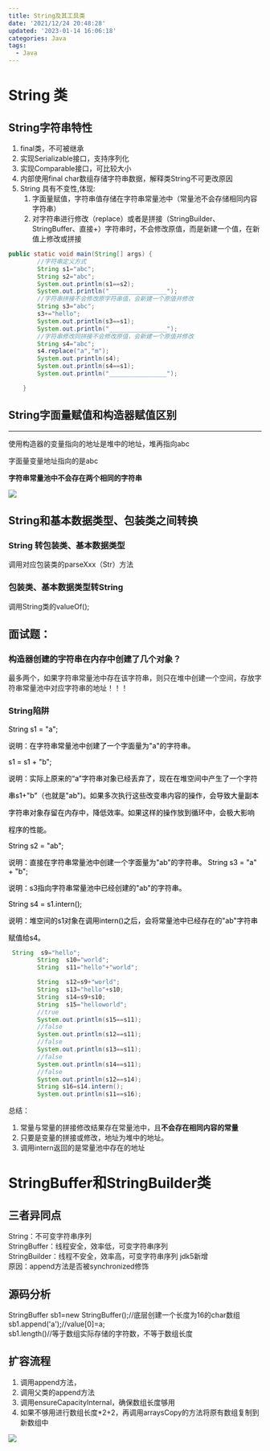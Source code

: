 ```yaml
---
title: String及其工具类
date: '2021/12/24 20:48:28'
updated: '2023-01-14 16:06:18'
categories: Java
tags:
  - Java
---
```

# String 类
## String字符串特性
1.  final类，不可被继承
2. 实现Serializable接口，支持序列化
3.  实现Comparable接口，可比较大小
4.  内部使用final char数组存储字符串数据，解释类String不可更改原因
5. String 具有不变性,体现:
    1. 字面量赋值，字符串值存储在字符串常量池中（常量池不会存储相同内容字符串）
    2. 对字符串进行修改（replace）或者是拼接（StringBuilder、StringBuffer、直接+）字符串时，不会修改原值，而是新建一个值，在新值上修改或拼接



```java
public static void main(String[] args) {
        //字符串定义方式
        String s1="abc";
        String s2="abc";
        System.out.println(s1==s2);
        System.out.println("________________");
        //字符串拼接不会修改原字符串值，会新建一个原值并修改
        String s3="abc";
        s3+="hello";
        System.out.println(s3==s1);
        System.out.println("________________");
        //字符串修改同拼接不会修改原值，会新建一个原值并修改
        String s4="abc";
        s4.replace("a","m");
        System.out.println(s4);
        System.out.println(s4==s1);
        System.out.println("________________");

    }
```





## String字面量赋值和构造器赋值区别 
****

使用构造器的变量指向的地址是堆中的地址，堆再指向abc

字面量变量地址指向的是abc

**字符串常量池中不会存在两个相同的字符串**

![](/images/f275dc441402b35ab1b43d61632eda67.png)







## String和基本数据类型、包装类之间转换
### String 转包装类、基本数据类型
调用对应包装类的parseXxx（Str）方法



### 包装类、基本数据类型转String
调用String类的valueOf();





## 面试题：
### 构造器创建的字符串在内存中创建了几个对象？
最多两个，如果字符串常量池中存在该字符串，则只在堆中创建一个空间，存放字符串常量池中对应字符串的地址！！！





### String陷阱


<font style="color:rgb(0,0,0);">String s1 = "a"; </font>

<font style="color:rgb(0,0,0);">说明：在字符串常量池中创建了一个字面量为</font><font style="color:rgb(0,0,0);">"a"</font><font style="color:rgb(0,0,0);">的字符串。 </font>

<font style="color:rgb(0,0,0);">s1 = s1 + "b"; </font>

<font style="color:rgb(0,0,0);">说明：实际上原来的</font><font style="color:rgb(0,0,0);">“a”</font><font style="color:rgb(0,0,0);">字符串对象已经丢弃了，现在在堆空间中产生了一个字符 </font>

<font style="color:rgb(0,0,0);">串</font><font style="color:rgb(0,0,0);">s1+"b"</font><font style="color:rgb(0,0,0);">（也就是</font><font style="color:rgb(0,0,0);">"ab")</font><font style="color:rgb(0,0,0);">。如果多次执行这些改变串内容的操作，会导致大量副本 </font>

<font style="color:rgb(0,0,0);">字符串对象存留在内存中，降低效率。如果这样的操作放到循环中，会极大影响 </font>

<font style="color:rgb(0,0,0);">程序的性能。 </font>

<font style="color:rgb(0,0,0);">String s2 = "ab"; </font>

<font style="color:rgb(0,0,0);">说明：直接在字符串常量池中创建一个字面量为"ab"的字符串。  String s3 = "a" + "b"; </font>

<font style="color:rgb(0,0,0);">说明：</font><font style="color:rgb(0,0,0);">s3</font><font style="color:rgb(0,0,0);">指向字符串常量池中已经创建的</font><font style="color:rgb(0,0,0);">"ab"</font><font style="color:rgb(0,0,0);">的字符串。 </font>

<font style="color:rgb(0,0,0);">String s4 = s1.intern(); </font>

<font style="color:rgb(0,0,0);">说明：堆空间的</font><font style="color:rgb(0,0,0);">s1</font><font style="color:rgb(0,0,0);">对象在调用</font><font style="color:rgb(0,0,0);">intern()</font><font style="color:rgb(0,0,0);">之后，会将常量池中已经存在的</font><font style="color:rgb(0,0,0);">"ab"</font><font style="color:rgb(0,0,0);">字符串 </font>

<font style="color:rgb(0,0,0);">赋值给s4。</font>









```java
 String  s9="hello";
        String  s10="world";
        String  s11="hello"+"world";

        String  s12=s9+"world";
        String  s13="hello"+s10;
        String  s14=s9+s10;
        String  s15="helloworld";
        //true
        System.out.println(s15==s11);
        //false
        System.out.println(s12==s11);
        //false
        System.out.println(s13==s11);
        //false
        System.out.println(s14==s11);
        //false
        System.out.println(s12==s14);
   		String s16=s14.intern();
        System.out.println(s11==s16);
```

总结：

1. 常量与常量的拼接修改结果存在常量池中，且**不会存在相同内容的常量**
2. 只要是变量的拼接或修改，地址为堆中的地址。
3. 调用intern返回的是常量池中存在的地址









# StringBuffer和StringBuilder类


## 三者异同点
  
String：不可变字符串序列  
StringBuffer：线程安全，效率低，可变字符串序列  
StringBuilder：线程不安全，效率高，可变字符串序列 jdk5新增  
原因：append方法是否被synchronized修饰

## 源码分析
  
StringBuffer  sb1=new StringBuffer();//底层创建一个长度为16的char数组  
sb1.append('a');//value[0]=a;  
sb1.length()//等于数组实际存储的字符数，不等于数组长度



## 扩容流程
1. 调用append方法，
2. 调用父类的append方法
3. 调用ensureCapacityInternal，确保数组长度够用
4. 如果不够用进行数组长度*2+2，再调用arraysCopy的方法将原有数组复制到新数组中

![](/images/c73d174862a751fd5d913a3202cb2b7e.png)











